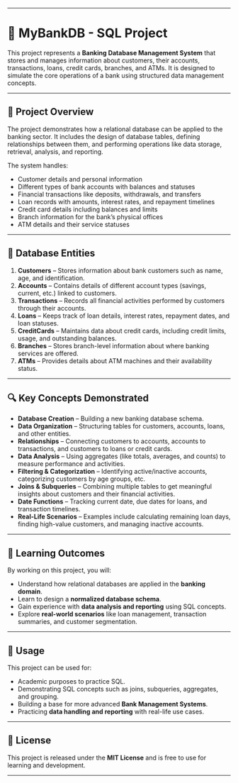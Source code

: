 
---

# 🏦 MyBankDB - SQL Project

This project represents a **Banking Database Management System** that stores and manages information about customers, their accounts, transactions, loans, credit cards, branches, and ATMs. It is designed to simulate the core operations of a bank using structured data management concepts.

---

## 📌 Project Overview

The project demonstrates how a relational database can be applied to the banking sector. It includes the design of database tables, defining relationships between them, and performing operations like data storage, retrieval, analysis, and reporting.

The system handles:

* Customer details and personal information
* Different types of bank accounts with balances and statuses
* Financial transactions like deposits, withdrawals, and transfers
* Loan records with amounts, interest rates, and repayment timelines
* Credit card details including balances and limits
* Branch information for the bank’s physical offices
* ATM details and their service statuses

---

## 📂 Database Entities

1. **Customers** – Stores information about bank customers such as name, age, and identification.
2. **Accounts** – Contains details of different account types (savings, current, etc.) linked to customers.
3. **Transactions** – Records all financial activities performed by customers through their accounts.
4. **Loans** – Keeps track of loan details, interest rates, repayment dates, and loan statuses.
5. **CreditCards** – Maintains data about credit cards, including credit limits, usage, and outstanding balances.
6. **Branches** – Stores branch-level information about where banking services are offered.
7. **ATMs** – Provides details about ATM machines and their availability status.

---

## 🔍 Key Concepts Demonstrated

* **Database Creation** – Building a new banking database schema.
* **Data Organization** – Structuring tables for customers, accounts, loans, and other entities.
* **Relationships** – Connecting customers to accounts, accounts to transactions, and customers to loans or credit cards.
* **Data Analysis** – Using aggregates (like totals, averages, and counts) to measure performance and activities.
* **Filtering & Categorization** – Identifying active/inactive accounts, categorizing customers by age groups, etc.
* **Joins & Subqueries** – Combining multiple tables to get meaningful insights about customers and their financial activities.
* **Date Functions** – Tracking current date, due dates for loans, and transaction timelines.
* **Real-Life Scenarios** – Examples include calculating remaining loan days, finding high-value customers, and managing inactive accounts.

---

## 🎯 Learning Outcomes

By working on this project, you will:

* Understand how relational databases are applied in the **banking domain**.
* Learn to design a **normalized database schema**.
* Gain experience with **data analysis and reporting** using SQL concepts.
* Explore **real-world scenarios** like loan management, transaction summaries, and customer segmentation.

---

## 🚀 Usage

This project can be used for:

* Academic purposes to practice SQL.
* Demonstrating SQL concepts such as joins, subqueries, aggregates, and grouping.
* Building a base for more advanced **Bank Management Systems**.
* Practicing **data handling and reporting** with real-life use cases.

---

## 📜 License

This project is released under the **MIT License** and is free to use for learning and development.

---

